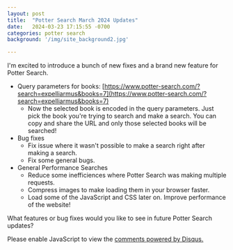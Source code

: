 ```yaml
---
layout: post
title:  "Potter Search March 2024 Updates"
date:   2024-03-23 17:15:55 -0700
categories: potter search
background: '/img/site_background2.jpg'

---
```


I'm excited to introduce a bunch of new fixes and a brand new feature for Potter Search.

* Query parameters for books: [https://www.potter-search.com/?search=expelliarmus&books=7](https://www.potter-search.com/?search=expelliarmus&books=7)
  * Now the selected book is encoded in the query parameters. Just pick the book you're trying to search and make a search. You can copy and share the URL and only those selected books will be searched!
* Bug fixes
  * Fix issue where it wasn't possible to make a search right after making a search.
  * Fix some general bugs.
* General Performance Searches
  * Reduce some inefficiences where Potter Search was making multiple requests.
  * Compress images to make loading them in your browser faster.
  * Load some of the JavaScript and CSS later on. Improve performance of the website!
   
What features or bug fixes would you like to see in future Potter Search updates?

<script id="dsq-count-scr" src="//pottersearch.disqus.com/count.js" async></script>
<div id="disqus_thread"></div>
<script>
    /**
    *  RECOMMENDED CONFIGURATION VARIABLES: EDIT AND UNCOMMENT THE SECTION BELOW TO INSERT DYNAMIC VALUES FROM YOUR PLATFORM OR CMS.
    *  LEARN WHY DEFINING THESE VARIABLES IS IMPORTANT: https://disqus.com/admin/universalcode/#configuration-variables    */
    /*
    var disqus_config = function () {
    this.page.url = PAGE_URL;  // Replace PAGE_URL with your page's canonical URL variable
    this.page.identifier = PAGE_IDENTIFIER; // Replace PAGE_IDENTIFIER with your page's unique identifier variable
    };
    */
    (function() { // DON'T EDIT BELOW THIS LINE
    var d = document, s = d.createElement('script');
    s.src = 'https://pottersearch.disqus.com/embed.js';
    s.setAttribute('data-timestamp', +new Date());
    (d.head || d.body).appendChild(s);
    })();
</script>
<noscript>Please enable JavaScript to view the <a href="https://disqus.com/?ref_noscript">comments powered by Disqus.</a></noscript>
